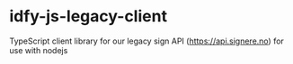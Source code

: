 # idfy-js-legacy-client
TypeScript client library for our legacy sign API (https://api.signere.no) for use with nodejs
